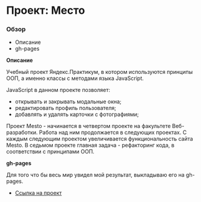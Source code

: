 # Проект: Место

### Обзор

- Описание
- gh-pages

**Описание**

Учебный проект Яндекс.Практикум, в котором используются принципы ООП, а именно классы с методами языка JavaScript.

JavaScript в данном проекте позволяет:

- открывать и закрывать модальные окна;
- редактировать профиль пользователя;
- добавлять и удалять карточки с фотографиями;

Проект Mesto - начинается в четвертом проекте на факультете Веб-разработки.
Работа над ним продолжается в следующих проектах.
С каждым следующим проектом увеличивается функциональность сайта Mesto.
В седьмом проекте главная задача - рефакторинг кода, в соответствии с принципами ООП.

**gh-pages**

Для того что бы весь мир увидел мой результат, выкладываю его на gh-pages.

- [Ссылка на проект](https://maxim7137.github.io/mesto/)
